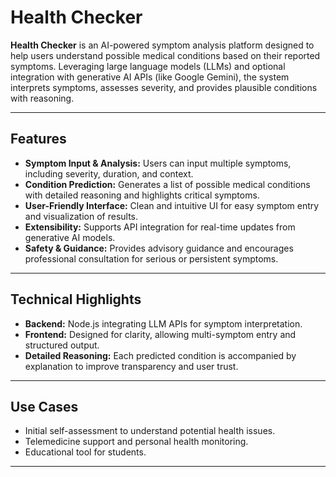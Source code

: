 # Health Checker

**Health Checker** is an AI-powered symptom analysis platform designed to help users understand possible medical conditions based on their reported symptoms. Leveraging large language models (LLMs) and optional integration with generative AI APIs (like Google Gemini), the system interprets symptoms, assesses severity, and provides plausible conditions with reasoning.

---

## Features

- **Symptom Input & Analysis:** Users can input multiple symptoms, including severity, duration, and context.
- **Condition Prediction:** Generates a list of possible medical conditions with detailed reasoning and highlights critical symptoms.
- **User-Friendly Interface:** Clean and intuitive UI for easy symptom entry and visualization of results.
- **Extensibility:** Supports API integration for real-time updates from generative AI models.
- **Safety & Guidance:** Provides advisory guidance and encourages professional consultation for serious or persistent symptoms.

---

## Technical Highlights

- **Backend:** Node.js integrating LLM APIs for symptom interpretation.
- **Frontend:** Designed for clarity, allowing multi-symptom entry and structured output.
- **Detailed Reasoning:** Each predicted condition is accompanied by explanation to improve transparency and user trust.

---

## Use Cases

- Initial self-assessment to understand potential health issues.
- Telemedicine support and personal health monitoring.
- Educational tool for students.

---


